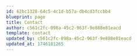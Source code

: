 ```yaml
---
id: 62bc1328-64c5-4c1d-b57a-db4cd3fccbb4
blueprint: page
title: Contact
author: c561c2fc-098a-45c2-963f-9e888e81eacd
template: contact
updated_by: c561c2fc-098a-45c2-963f-9e888e81eacd
updated_at: 1746181265
---
```

